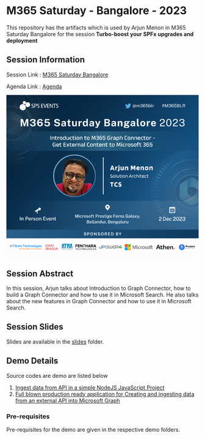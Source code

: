 # M365 Saturday - Bangalore - 2023

This repository has the artifacts which is used by Arjun Menon in M365 Saturday Bangalore for the session **Turbo-boost your SPFx upgrades and deployment**

## Session Information

Session Link : [M365 Saturday Bangalore](https://www.m365event.com/)

Agenda Link : [Agenda](https://www.m365event.com/#agenda)

![M365 Saturday Bangalore](assets/ArjunMenon.png)

## Session Abstract

In this session, Arjun talks about Introduction to Graph Connector, how to build a Graph Connector and how to use it in Microsoft Search. He also talks about the new features in Graph Connector and how to use it in Microsoft Search.

## Session Slides

Slides are available in the [slides](slides/) folder.

## Demo Details

Source codes are demo are listed below

1. [Ingest data from API in a simple NodeJS JavaScript Project](/demo/1-ingest-publicapi/)
2. [Full blown production ready application for Creating and ingesting data from an external API into Microsoft Graph](/demo/2-enterprise-api/)

### Pre-requisites

Pre-requisites for the demo are given in the respective demo folders.